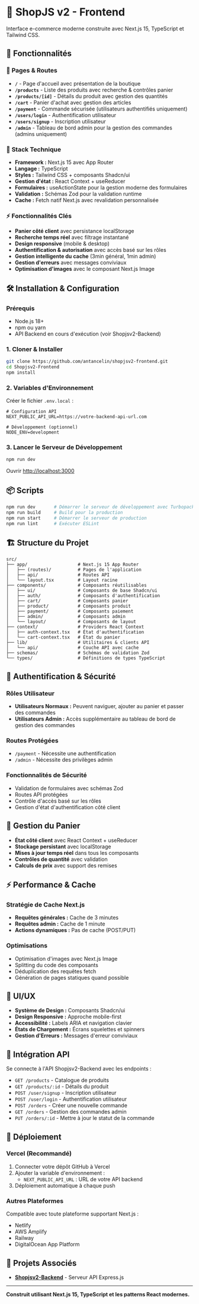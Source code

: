 # 🛒 ShopJS v2 - Frontend

Interface e-commerce moderne construite avec Next.js 15, TypeScript et Tailwind CSS.

## 🚀 Fonctionnalités

### 📱 **Pages & Routes**

- **`/`** - Page d'accueil avec présentation de la boutique
- **`/products`** - Liste des produits avec recherche & contrôles panier
- **`/products/[id]`** - Détails du produit avec gestion des quantités
- **`/cart`** - Panier d'achat avec gestion des articles
- **`/payment`** - Commande sécurisée (utilisateurs authentifiés uniquement)
- **`/users/login`** - Authentification utilisateur
- **`/users/signup`** - Inscription utilisateur
- **`/admin`** - Tableau de bord admin pour la gestion des commandes (admins uniquement)

### 🔧 **Stack Technique**

- **Framework :** Next.js 15 avec App Router
- **Langage :** TypeScript
- **Styles :** Tailwind CSS + composants Shadcn/ui
- **Gestion d'état :** React Context + useReducer
- **Formulaires :** useActionState pour la gestion moderne des formulaires
- **Validation :** Schémas Zod pour la validation runtime
- **Cache :** Fetch natif Next.js avec revalidation personnalisée

### ⚡ **Fonctionnalités Clés**

- **Panier côté client** avec persistance localStorage
- **Recherche temps réel** avec filtrage instantané
- **Design responsive** (mobile & desktop)
- **Authentification & autorisation** avec accès basé sur les rôles
- **Gestion intelligente du cache** (3min général, 1min admin)
- **Gestion d'erreurs** avec messages conviviaux
- **Optimisation d'images** avec le composant Next.js Image

## 🛠️ Installation & Configuration

### Prérequis

- Node.js 18+
- npm ou yarn
- API Backend en cours d'exécution (voir Shopjsv2-Backend)

### 1. Cloner & Installer

```bash
git clone https://github.com/antancelin/shopjsv2-frontend.git
cd Shopjsv2-Frontend
npm install
```

### 2. Variables d'Environnement

Créer le fichier `.env.local` :

```env
# Configuration API
NEXT_PUBLIC_API_URL=https://votre-backend-api-url.com

# Développement (optionnel)
NODE_ENV=development
```

### 3. Lancer le Serveur de Développement

```bash
npm run dev
```

Ouvrir [http://localhost:3000](http://localhost:3000)

## 📦 Scripts

```bash
npm run dev       # Démarrer le serveur de développement avec Turbopack
npm run build     # Build pour la production
npm run start     # Démarrer le serveur de production
npm run lint      # Exécuter ESLint
```

## 🏗️ Structure du Projet

```
src/
├── app/                   # Next.js 15 App Router
│   ├── (routes)/          # Pages de l'application
│   ├── api/               # Routes API
│   └── layout.tsx         # Layout racine
├── components/            # Composants réutilisables
│   ├── ui/                # Composants de base Shadcn/ui
│   ├── auth/              # Composants d'authentification
│   ├── cart/              # Composants panier
│   ├── product/           # Composants produit
│   ├── payment/           # Composants paiement
│   ├── admin/             # Composants admin
│   └── layout/            # Composants de layout
├── context/               # Providers React Context
│   ├── auth-context.tsx   # État d'authentification
│   └── cart-context.tsx   # État du panier
├── lib/                   # Utilitaires & clients API
│   └── api/               # Couche API avec cache
├── schemas/               # Schémas de validation Zod
└── types/                 # Définitions de types TypeScript
```

## 🔐 Authentification & Sécurité

### Rôles Utilisateur

- **Utilisateurs Normaux :** Peuvent naviguer, ajouter au panier et passer des commandes
- **Utilisateurs Admin :** Accès supplémentaire au tableau de bord de gestion des commandes

### Routes Protégées

- `/payment` - Nécessite une authentification
- `/admin` - Nécessite des privilèges admin

### Fonctionnalités de Sécurité

- Validation de formulaires avec schémas Zod
- Routes API protégées
- Contrôle d'accès basé sur les rôles
- Gestion d'état d'authentification côté client

## 🛒 Gestion du Panier

- **État côté client** avec React Context + useReducer
- **Stockage persistant** avec localStorage
- **Mises à jour temps réel** dans tous les composants
- **Contrôles de quantité** avec validation
- **Calculs de prix** avec support des remises

## ⚡ Performance & Cache

### Stratégie de Cache Next.js

- **Requêtes générales :** Cache de 3 minutes
- **Requêtes admin :** Cache de 1 minute
- **Actions dynamiques :** Pas de cache (POST/PUT)

### Optimisations

- Optimisation d'images avec Next.js Image
- Splitting du code des composants
- Déduplication des requêtes fetch
- Génération de pages statiques quand possible

## 🎨 UI/UX

- **Système de Design :** Composants Shadcn/ui
- **Design Responsive :** Approche mobile-first
- **Accessibilité :** Labels ARIA et navigation clavier
- **États de Chargement :** Écrans squelettes et spinners
- **Gestion d'Erreurs :** Messages d'erreur conviviaux

## 🔌 Intégration API

Se connecte à l'API Shopjsv2-Backend avec les endpoints :

- `GET /products` - Catalogue de produits
- `GET /products/:id` - Détails du produit
- `POST /user/signup` - Inscription utilisateur
- `POST /user/login` - Authentification utilisateur
- `POST /orders` - Créer une nouvelle commande
- `GET /orders` - Gestion des commandes admin
- `PUT /orders/:id` - Mettre à jour le statut de la commande

## 🚀 Déploiement

### Vercel (Recommandé)

1. Connecter votre dépôt GitHub à Vercel
2. Ajouter la variable d'environnement :
   - `NEXT_PUBLIC_API_URL` : URL de votre API backend
3. Déploiement automatique à chaque push

### Autres Plateformes

Compatible avec toute plateforme supportant Next.js :

- Netlify
- AWS Amplify
- Railway
- DigitalOcean App Platform

## 🔗 Projets Associés

- **[Shopjsv2-Backend](https://github.com/antancelin/shopjsv2-backend)** - Serveur API Express.js

---

**Construit utilisant Next.js 15, TypeScript et les patterns React modernes.**
